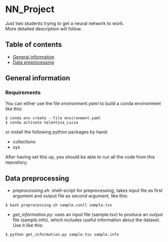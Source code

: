 # NN_Project
Just two students trying to get a neural network to work.<br>
More detailed description will follow.

## Table of contents
* [General information](#general-information)
* [Data preprocessing](#data-preprocessing)

## General information
### Requirements
You can either use the file *environment.yaml* to build a conda environment like this:
```
$ conda env create --file environment.yaml
$ conda activate Valentina_Luisa
```
or install the following python packages by hand:
* collections
* sys

After having set this up, you should be able to run all the code from this repository.

## Data preprocessing
* *preprocessing.sh:* shell-script for preprocessing, takes input file as first argument and output file as second argument, like this:
```
$ bash preprocessing.sh sample.conll sample.tsv
```
* *get_information.py:* uses an input file (sample.tsv) to produce an output file (sample.info), which includes useful information about the dataset.
Use it like this:
```
$ python get_information.py sample.tsv sample.info
```